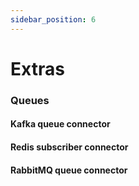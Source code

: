 ```yaml
---
sidebar_position: 6
---
```


# Extras

### Queues
#### Kafka queue connector
#### Redis subscriber connector
#### RabbitMQ queue connector